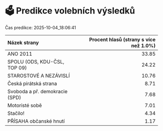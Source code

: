 # 🗳️ Predikce volebních výsledků

Čas predikce: 2025-10-04_18:06:41

| Názek strany                   |   Procent hlasů (strany s více než 1.0%) |
|:-------------------------------|-----------------------------------------:|
| ANO 2011                       |                                    33.85 |
| SPOLU (ODS, KDU-ČSL, TOP 09)   |                                    24.22 |
| STAROSTOVÉ A NEZÁVISLÍ         |                                    10.76 |
| Česká pirátská strana          |                                     8.71 |
| Svoboda a př. demokracie (SPD) |                                     7.68 |
| Motoristé sobě                 |                                     7.01 |
| Stačilo!                       |                                     4.34 |
| PŘÍSAHA občanské hnutí         |                                     1.17 |